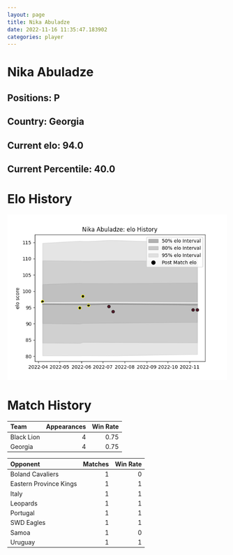 ```yaml
---  
layout: page  
title: Nika Abuladze  
date: 2022-11-16 11:35:47.183902  
categories: player  
---
```

# Nika Abuladze

## Positions: P

## Country: Georgia

## Current elo: 94.0

## Current Percentile: 40.0

# Elo History


![elo history](history_NikaAbuladze.png)
# Match History


| Team       |   Appearances |   Win Rate |
|:-----------|--------------:|-----------:|
| Black Lion |             4 |       0.75 |
| Georgia    |             4 |       0.75 |

| Opponent               |   Matches |   Win Rate |
|:-----------------------|----------:|-----------:|
| Boland Cavaliers       |         1 |          0 |
| Eastern Province Kings |         1 |          1 |
| Italy                  |         1 |          1 |
| Leopards               |         1 |          1 |
| Portugal               |         1 |          1 |
| SWD Eagles             |         1 |          1 |
| Samoa                  |         1 |          0 |
| Uruguay                |         1 |          1 |